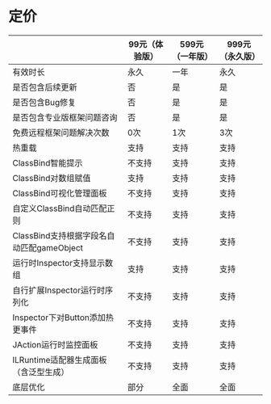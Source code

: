 # 定价

|                                           | 99元（体验版） | 599元（一年版） | 999元（永久版） |
| ----------------------------------------- | -------------- | --------------- | --------------- |
| 有效时长                                  | 永久           | 一年            | 永久            |
| 是否包含后续更新                          | 否             | 是              | 是              |
| 是否包含Bug修复                           | 否             | 是              | 是              |
| 是否包含专业版框架问题咨询                | 否             | 是              | 是              |
| 免费远程框架问题解决次数                  | 0次            | 1次             | 3次             |
| 热重载                                    | 支持           | 支持            | 支持            |
| ClassBind智能提示                         | 不支持         | 支持            | 支持            |
| ClassBind对数组赋值                       | 支持           | 支持            | 支持            |
| ClassBind可视化管理面板                   | 不支持         | 支持            | 支持            |
| 自定义ClassBind自动匹配正则               | 不支持         | 支持            | 支持            |
| ClassBind支持根据字段名自动匹配gameObject | 不支持         | 支持            | 支持            |
| 运行时Inspector支持显示数组               | 支持           | 支持            | 支持            |
| 自行扩展Inspector运行时序列化             | 不支持         | 支持            | 支持            |
| Inspector下对Button添加热更事件           | 不支持         | 支持            | 支持            |
| JAction运行时监控面板                     | 不支持         | 支持            | 支持            |
| ILRuntime适配器生成面板（含泛型生成）     | 不支持         | 支持            | 支持            |
| 底层优化                                  | 部分           | 全面            | 全面            |



